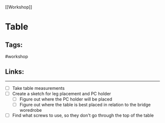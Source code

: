 [[Workshop]]

# Table

## Tags:
#workshop 

## Links:

---

- [ ] Take table measurements
- [ ] Create a sketch for leg placement and PC holder
	- [ ] Figure out where the PC holder will be placed 
	- [ ] Figure out where the table is best placed in relation to the bridge woredrobe
- [ ] Find what screws to use, so they don't go through the top of the table